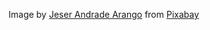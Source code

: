 Image by <a href="https://pixabay.com/users/holiet-2639422/?utm_source=link-attribution&amp;utm_medium=referral&amp;utm_campaign=image&amp;utm_content=1529746">Jeser Andrade Arango</a> from <a href="https://pixabay.com//?utm_source=link-attribution&amp;utm_medium=referral&amp;utm_campaign=image&amp;utm_content=1529746">Pixabay</a>